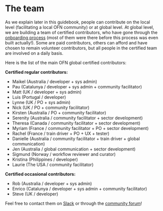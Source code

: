 # The team

As we explain later in this guidebook, people can contribute on the local level (facilitating a local OFN community) or at global level. At global level, we are building a team of certified contributors, who have gone through the [onboarding process](https://ofn-user-guide.gitbook.io/ofn-contributor-guide/working-on-the-ofn-governance/onboarding-process) (most of them were there before this process was even built actually!). Some are paid contributors, others can afford and have chosen to remain volunteer contributors, but all people in the certified team are involved on a daily basis.

Here is the list of the main OFN global certified contributors:

**Certified regular contributors:**

* Maikel (Australia / developer + sys admin)
* Pau (Catalunya / developer + sys admin + community facilitator)
* Matt (UK / developer + sys admin)
* Luis (Portugal / developer)
* Lynne (UK / PO + sys admin)
* Nick (UK / PO + community facilitator)
* Kirsten (Australia / PO + community facilitator)
* Serenity (Australia / community facilitator + sector development)
* Theresa (Canada / community facilitator + sector development)
* Myriam (France / community facilitator + PO + sector development)
* Rachel (France / train driver + PO + UX + tester)
* Danielle (Australia / community facilitator + train driver + global communication)
* Jen (Australia / global communication + sector development)
* Sigmund (Norway / workflow reviewer and curator)
* Kristina (Philippines / developer)
* Laurie (The USA / community facilitator)

**Certified occasional contributors:**

* Rob (Australia / developer + sys admin)
* Enrico (Catalunya / developer + sys admin + community facilitator)
* Steve (UK / developer)

Feel free to contact them on [Slack](https://openfoodnetwork.slack.com) or through the [community forum](https://community.openfoodnetwork.org)!
